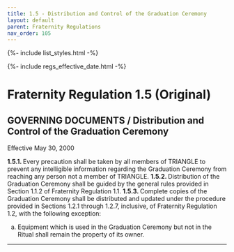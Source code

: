 ```yaml
---
title: 1.5 - Distribution and Control of the Graduation Ceremony
layout: default
parent: Fraternity Regulations
nav_order: 105
---
```

{%- include list_styles.html -%}

{%- include regs_effective_date.html -%}

# Fraternity Regulation 1.5 (Original)

## GOVERNING DOCUMENTS / Distribution and Control of the Graduation Ceremony

Effective May 30, 2000

<strong>
1.5.1.
</strong>
Every precaution shall be taken by all members of TRIANGLE to prevent any intelligible information regarding the Graduation Ceremony from reaching any person not a member of TRIANGLE.

<strong>
1.5.2.
</strong>
Distribution of the Graduation Ceremony shall be guided by the general rules provided in Section 1.1.2 of Fraternity Regulation 1.1.

<strong>
1.5.3.
</strong>
Complete copies of the Graduation Ceremony shall be distributed and updated under the procedure provided in Sections 1.2.1 through 1.2.7, inclusive, of Fraternity Regulation 1.2, with the following exception:
<ol type="a">
<li>Equipment which is used in the Graduation Ceremony but not in the Ritual shall remain the property of its owner.</li>
</ol>

---